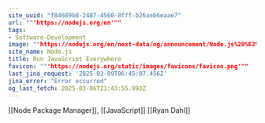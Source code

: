 ```yaml
---
site_uuid: "f84689b8-2487-4560-8fff-b26aeb6eaae7"
url: ""'https://nodejs.org/en'""
tags:
- Software-Development
image: ""https://nodejs.org/en/next-data/og/announcement/Node.js%20%E2%80%94%20Run%20JavaScript%20Everywhere""
site_name: Node.js
title: Run JavaScript Everywhere
favicon: ""'https://nodejs.org/static/images/favicons/favicon.png'""
last_jina_request: '2025-03-09T06:45:07.456Z'
jina_error: "Error occurred"
og_last_fetch: 2025-03-06T21:43:55.993Z
---
```



[[Node Package Manager]], [[JavaScript]]
[[Ryan Dahl]]

